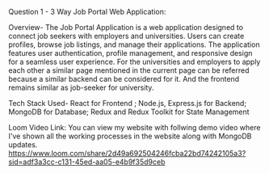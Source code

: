 Question 1 - 3 Way Job Portal Web Application:

Overview-
The Job Portal Application is a web application designed to connect job seekers with employers and universities. Users can create profiles, browse job listings, and manage their applications. The application features user authentication, profile management, and responsive design for a seamless user experience. For the universities and employers to apply each other a similar page mentioned in the current page can be referred because a similar backend can be considered for it. And the frontend remains similar as job-seeker for university.

Tech Stack Used-
React for Frontend ;
Node.js, Express.js for Backend;
MongoDB for Database;
Redux and Redux Toolkit for State Management

Loom Video Link:
You can view my website with follwing demo video where I've shown all the working processes in the website along with MongoDB updates.
https://www.loom.com/share/2d49a692504246fcba22bd74242105a3?sid=adf3a3cc-c131-45ed-aa05-e4b9f35d9ceb

